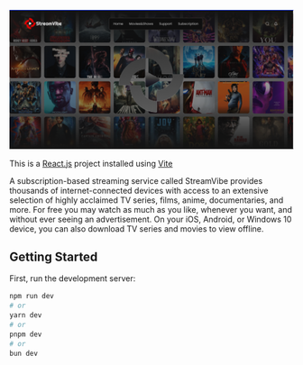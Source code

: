 ![StreamVibe](/public/images/Screenshot%202024-08-07%20221451.png)

This is a [React.js](https://react.dev/) project installed using [Vite](https://vitejs.dev/)

A subscription-based streaming service called StreamVibe provides thousands of internet-connected devices with access to an extensive selection of highly acclaimed TV series, films, anime, documentaries, and more. For free you may watch as much as you like, whenever you want, and without ever seeing an advertisement. On your iOS, Android, or Windows 10 device, you can also download TV series and movies to view offline.


## Getting Started

First, run the development server:

```bash
npm run dev
# or
yarn dev
# or
pnpm dev
# or
bun dev
```





